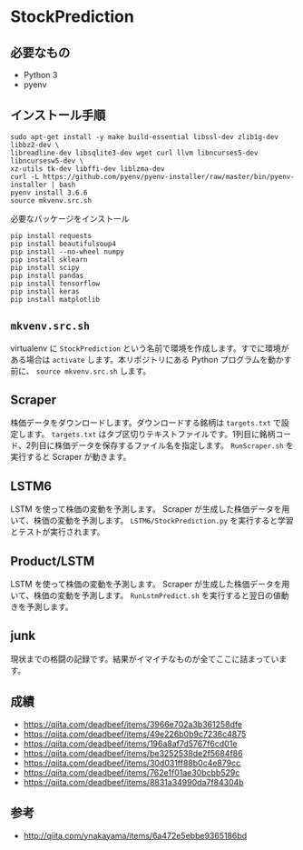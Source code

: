 # StockPrediction


## 必要なもの

* Python 3
* pyenv


## インストール手順

```
sudo apt-get install -y make build-essential libssl-dev zlib1g-dev libbz2-dev \
libreadline-dev libsqlite3-dev wget curl llvm libncurses5-dev libncursesw5-dev \
xz-utils tk-dev libffi-dev liblzma-dev
curl -L https://github.com/pyenv/pyenv-installer/raw/master/bin/pyenv-installer | bash
pyenv install 3.6.6
source mkvenv.src.sh
```

必要なパッケージをインストール
```
pip install requests
pip install beautifulsoup4
pip install --no-wheel numpy
pip install sklearn
pip install scipy
pip install pandas
pip install tensorflow
pip install keras
pip install matplotlib
```


## `mkvenv.src.sh`

virtualenv に `StockPrediction` という名前で環境を作成します。すでに環境がある場合は `activate` します。本リポジトリにある Python プログラムを動かす前に、 `source mkvenv.src.sh` します。


## Scraper

株価データをダウンロードします。ダウンロードする銘柄は `targets.txt` で設定します。
`targets.txt` はタブ区切りテキストファイルです。1列目に銘柄コード、2列目に株価データを保存するファイル名を指定します。
`RunScraper.sh` を実行すると Scraper が動きます。



## LSTM6

LSTM を使って株価の変動を予測します。
Scraper が生成した株価データを用いて、株価の変動を予測します。
`LSTM6/StockPrediction.py` を実行すると学習とテストが実行されます。



## Product/LSTM

LSTM を使って株価の変動を予測します。
Scraper が生成した株価データを用いて、株価の変動を予測します。
`RunLstmPredict.sh` を実行すると翌日の値動きを予測します。


## junk

現状までの格闘の記録です。結果がイマイチなものが全てここに詰まっています。


## 成績

* https://qiita.com/deadbeef/items/3966e702a3b361258dfe
* https://qiita.com/deadbeef/items/49e226b0b9c7236c4875
* https://qiita.com/deadbeef/items/196a8af7d5767f6cd01e
* https://qiita.com/deadbeef/items/be3252538de2f5684f86
* https://qiita.com/deadbeef/items/30d031ff88b0c4e879cc
* https://qiita.com/deadbeef/items/762e1f01ae30bcbb529c
* https://qiita.com/deadbeef/items/8831a34990da7f84304b


## 参考

* http://qiita.com/ynakayama/items/6a472e5ebbe9365186bd
